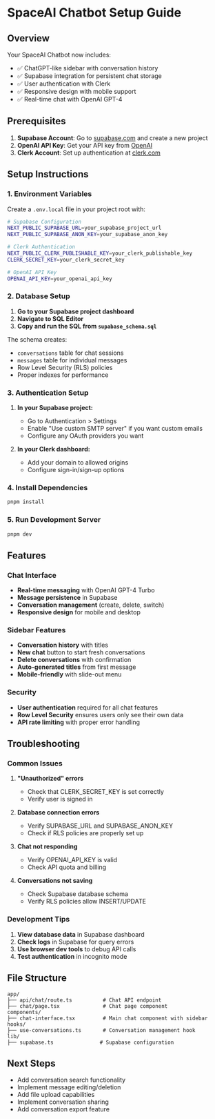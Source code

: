 # SpaceAI Chatbot Setup Guide

## Overview
Your SpaceAI Chatbot now includes:
- ✅ ChatGPT-like sidebar with conversation history
- ✅ Supabase integration for persistent chat storage
- ✅ User authentication with Clerk
- ✅ Responsive design with mobile support
- ✅ Real-time chat with OpenAI GPT-4

## Prerequisites
1. **Supabase Account**: Go to [supabase.com](https://supabase.com) and create a new project
2. **OpenAI API Key**: Get your API key from [OpenAI](https://platform.openai.com)
3. **Clerk Account**: Set up authentication at [clerk.com](https://clerk.com)

## Setup Instructions

### 1. Environment Variables
Create a `.env.local` file in your project root with:

```bash
# Supabase Configuration
NEXT_PUBLIC_SUPABASE_URL=your_supabase_project_url
NEXT_PUBLIC_SUPABASE_ANON_KEY=your_supabase_anon_key

# Clerk Authentication
NEXT_PUBLIC_CLERK_PUBLISHABLE_KEY=your_clerk_publishable_key
CLERK_SECRET_KEY=your_clerk_secret_key

# OpenAI API Key
OPENAI_API_KEY=your_openai_api_key
```

### 2. Database Setup
1. **Go to your Supabase project dashboard**
2. **Navigate to SQL Editor**
3. **Copy and run the SQL from `supabase_schema.sql`**

The schema creates:
- `conversations` table for chat sessions
- `messages` table for individual messages
- Row Level Security (RLS) policies
- Proper indexes for performance

### 3. Authentication Setup
1. **In your Supabase project:**
   - Go to Authentication > Settings
   - Enable "Use custom SMTP server" if you want custom emails
   - Configure any OAuth providers you want

2. **In your Clerk dashboard:**
   - Add your domain to allowed origins
   - Configure sign-in/sign-up options

### 4. Install Dependencies
```bash
pnpm install
```

### 5. Run Development Server
```bash
pnpm dev
```

## Features

### Chat Interface
- **Real-time messaging** with OpenAI GPT-4 Turbo
- **Message persistence** in Supabase
- **Conversation management** (create, delete, switch)
- **Responsive design** for mobile and desktop

### Sidebar Features
- **Conversation history** with titles
- **New chat** button to start fresh conversations
- **Delete conversations** with confirmation
- **Auto-generated titles** from first message
- **Mobile-friendly** with slide-out menu

### Security
- **User authentication** required for all chat features
- **Row Level Security** ensures users only see their own data
- **API rate limiting** with proper error handling

## Troubleshooting

### Common Issues

1. **"Unauthorized" errors**
   - Check that CLERK_SECRET_KEY is set correctly
   - Verify user is signed in

2. **Database connection errors**
   - Verify SUPABASE_URL and SUPABASE_ANON_KEY
   - Check if RLS policies are properly set up

3. **Chat not responding**
   - Verify OPENAI_API_KEY is valid
   - Check API quota and billing

4. **Conversations not saving**
   - Check Supabase database schema
   - Verify RLS policies allow INSERT/UPDATE

### Development Tips

1. **View database data** in Supabase dashboard
2. **Check logs** in Supabase for query errors
3. **Use browser dev tools** to debug API calls
4. **Test authentication** in incognito mode

## File Structure
```
app/
├── api/chat/route.ts          # Chat API endpoint
├── chat/page.tsx              # Chat page component
components/
├── chat-interface.tsx         # Main chat component with sidebar
hooks/
├── use-conversations.ts       # Conversation management hook
lib/
├── supabase.ts               # Supabase configuration
```

## Next Steps
- Add conversation search functionality
- Implement message editing/deletion
- Add file upload capabilities
- Implement conversation sharing
- Add conversation export feature
